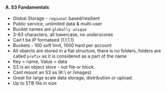 #### A. S3 Fundamentals
+ Global Storage - `regional` based/resilient
+ Public service, unlimited data & multi-user
+ Bucket names are `globally unique`
+ 3-63 characters, all lowercase, no underscores
+ Can't be IP formateed (1.1.1.1)
+ Buckets - 100 soft limit, 1000 hard per account
+ All objects are stored in a flat structure, there is no folders, folders are called `prefix` as it is considered as a part of the name
+ Key = name, Value = data
+ S3 is an object store - not file or block.
+ Cant mount an S3 as (K:\ or /images)
+ Great for large scale data storage, distribution or upload.
+ Up to 5TB file in size